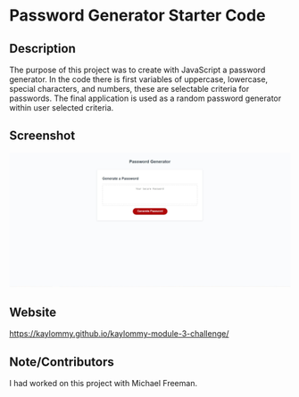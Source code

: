 # Password Generator Starter Code

## Description
The purpose of this project was to create with JavaScript a password generator. In the code there is first variables of uppercase, lowercase, special characters, and numbers, these are selectable criteria for passwords. The final application is used as a random password generator within user selected criteria.

## Screenshot
![Password-Generator](images/password-generator.jpg "Website")

## Website
https://kaylommy.github.io/kaylommy-module-3-challenge/

## Note/Contributors

I had worked on this project with Michael Freeman.
